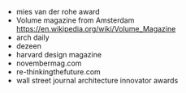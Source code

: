 -   mies van der rohe award
-   Volume magazine from Amsterdam https://en.wikipedia.org/wiki/Volume_Magazine
-   arch daily
-   dezeen
-   harvard design magazine
-   novembermag.com
-   re-thinkingthefuture.com
-   wall street journal architecture innovator awards
